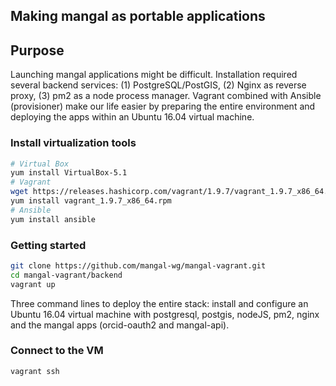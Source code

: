 ## Making mangal as portable applications

## Purpose

Launching mangal applications might be difficult. Installation required several backend services: (1) PostgreSQL/PostGIS, (2) Nginx as reverse proxy, (3) pm2 as a node process manager. Vagrant combined with Ansible (provisioner) make our life easier by preparing the entire environment and deploying the apps within an Ubuntu 16.04 virtual machine.

### Install virtualization tools

```bash
# Virtual Box
yum install VirtualBox-5.1
# Vagrant
wget https://releases.hashicorp.com/vagrant/1.9.7/vagrant_1.9.7_x86_64.rpm?_ga=2.84851217.96389612.1501508263-357158161.1501087142
yum install vagrant_1.9.7_x86_64.rpm
# Ansible
yum install ansible
```

### Getting started

```bash
git clone https://github.com/mangal-wg/mangal-vagrant.git
cd mangal-vagrant/backend
vagrant up
```

Three command lines to deploy the entire stack: install and configure an Ubuntu 16.04 virtual machine with postgresql, postgis, nodeJS, pm2, nginx and the mangal apps (orcid-oauth2 and mangal-api).

### Connect to the VM

```
vagrant ssh
```